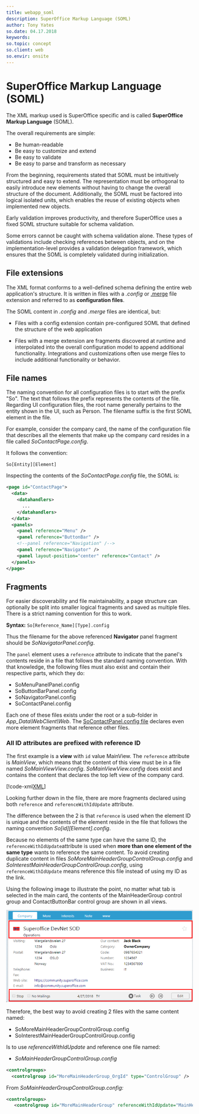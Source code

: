 ```yaml
---
title: webapp_soml
description: SuperOffice Markup Language (SOML)
author: Tony Yates
so.date: 04.17.2018
keywords:
so.topic: concept
so.client: web
so.envir: onsite
---
```


# SuperOffice Markup Language (SOML)

The XML markup used is SuperOffice specific and is called **SuperOffice Markup Language** (SOML).

The overall requirements are simple:

* Be human-readable
* Be easy to customize and extend
* Be easy to validate
* Be easy to parse and transform as necessary

From the beginning, requirements stated that SOML must be intuitively structured and easy to extend. The representation must be orthogonal to easily introduce new elements without having to change the overall structure of the document. Additionally, the SOML must be factored into logical isolated units, which enables the reuse of existing objects when implemented new objects.

Early validation improves productivity, and therefore SuperOffice uses a fixed SOML structure suitable for schema validation.

Some errors cannot be caught with schema validation alone. These types of validations include checking references between objects, and on the implementation-level provides a validation delegation framework, which ensures that the SOML is completely validated during initialization.

## File extensions

The XML format conforms to a well-defined schema defining the entire web application's structure. It is written in files with a *.config* or [.merge][1] file extension and referred to as **configuration files**.

The SOML content in *.config* and *.merge* files are identical, but:

* Files with a config extension contain pre-configured SOML that defined the structure of the web application

* Files with a merge extension are fragments discovered at runtime and interpolated into the overall configuration model to append additional functionality. Integrations and customizations often use merge files to include additional functionality or behavior.

## File names

The naming convention for all configuration files is to start with the prefix "So". The text that follows the prefix represents the contents of the file. Regarding UI configuration files, the root name generally pertains to the entity shown in the UI, such as Person. The filename suffix is the first SOML element in the file.

For example, consider the company card, the name of the configuration file that describes all the elements that make up the company card resides in a file called *SoContactPage.config*.

It follows the convention:

```text
So[Entity][Element]
```

Inspecting the contents of the *SoContactPage.config* file, the SOML is:

```xml
<page id="ContactPage">
  <data>
    <datahandlers>
      ...
    </datahandlers>
  </data>
  <panels>
    <panel reference="Menu" />
    <panel reference="ButtonBar" />
    <!--panel reference="Navigation" /-->
    <panel reference="Navigator" />
    <panel layout-position="center" reference="Contact" />
  </panels>
</page>
```

## Fragments

For easier discoverability and file maintainability, a page structure can optionally be split into smaller logical fragments and saved as multiple files. There is a strict naming convention for this to work.

**Syntax:** `So[Reference_Name][Type].config`

Thus the filename for the above referenced **Navigator** panel fragment should be *SoNavigatorPanel.config*.

The `panel` element uses a `reference` attribute to indicate that the panel's contents reside in a file that follows the standard naming convention. With that knowledge, the following files must also exist and contain their respective parts, which they do:

* SoMenuPanelPanel.config
* SoButtonBarPanel.config
* SoNavigatorPanel.config
* SoContactPanel.config

Each one of these files exists under the root or a sub-folder in *App_Data\WebClient\Web*. The [SoContactPanel.config file][1] declares even more element fragments that reference other files.

### All ID attributes are prefixed with reference ID

The first example is a **view** with `id` value MainView. The `reference` attribute is *MainView*, which means that the content of this view must be in a file named *SoMainViewView.config*. *SoMainViewView.config* does exist and contains the content that declares the top left view of the company card.

[!code-xml[XML](includes/somainviewview.xml)]

Looking further down in the file, there are more fragments declared using both `reference` and `referenceWithIdUpdate` attribute.

The difference between the 2 is that `reference` is used when the element ID is unique and the contents of the element reside in the file that follows the naming convention *So[id][Element].config*.

Because no elements of the same type can have the same ID, the `referenceWithIdUpdate`attribute is used when **more than one element of the same type** wants to reference the same content. To avoid creating duplicate content in files *SoMoreMainHeaderGroupControlGroup.config* and *SoInterestMainHeaderGroupControlGroup.config*, using `referenceWithIdUpdate` means reference this file instead of using my ID as the link.

Using the following image to illustrate the point, no matter what tab is selected in the main card, the contents of the MainHeaderGroup control group and ContactButtonBar control group are shown in all views.

![web-client-company-main-card][img1]

Therefore, the best way to avoid creating 2 files with the same content named:

* SoMoreMainHeaderGroupControlGroup.config
* SoInterestMainHeaderGroupControlGroup.config

Is to use *referenceWithIdUpdate* and reference one file named:

* *SoMainHeaderGroupControlGroup.config*

```XML
<controlgroups>
  <controlgroup id="MoreMainHeaderGroup_OrgId" type="ControlGroup" />
```

From *SoMainHeaderGroupControlGroup.config:*

```XML
<controlgroups>
   <controlgroup id="MoreMainHeaderGroup" referenceWithIdUpdate="MainHeaderGroup"/>
```

<!-- Referenced links -->
[1]: panel.md

<!-- Referenced images -->
[img1]: media/web-client-company-main-card.png
